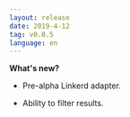 ```yaml
---
layout: release
date: 2019-4-12
tag: v0.0.5
language: en
---
```


**What's new?**

- Pre-alpha Linkerd adapter.

* Ability to filter results.

